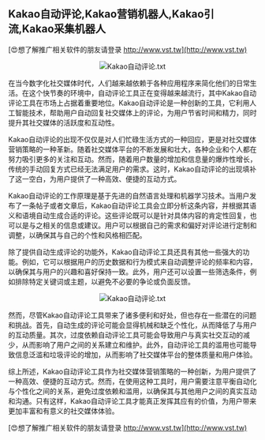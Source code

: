 ## **Kakao自动评论,Kakao营销机器人,Kakao引流,Kakao采集机器人**

[😍想了解推广相关软件的朋友请登录 http://www.vst.tw](http://www.vst.tw)

 <center><img src="https://vst.tw/MP4/tuiguang/png/0.png" alt="Kakao自动评论.txt"></center>

在当今数字化社交媒体时代，人们越来越依赖于各种应用程序来简化他们的日常生活。在这个快节奏的环境中，自动评论工具正在变得越来越流行，其中Kakao自动评论工具在市场上占据着重要地位。Kakao自动评论是一种创新的工具，它利用人工智能技术，帮助用户自动回复社交媒体上的评论，为用户节省时间和精力，同时提升其社交媒体的活跃度和互动性。

Kakao自动评论的出现不仅仅是对人们忙碌生活方式的一种回应，更是对社交媒体营销策略的一种革新。随着社交媒体平台的不断发展和壮大，各种企业和个人都在努力吸引更多的关注和互动。然而，随着用户数量的增加和信息量的爆炸性增长，传统的手动回复方式已经无法满足用户的需求。这时，Kakao自动评论的出现填补了这一空白，为用户提供了一种高效、便捷的互动方式。

Kakao自动评论的工作原理是基于先进的自然语言处理和机器学习技术。当用户发布了一条帖子或者文章后，Kakao自动评论工具会立即分析这条内容，并根据其语义和语境自动生成合适的评论。这些评论既可以是针对具体内容的肯定性回复，也可以是与之相关的信息或建议。用户可以根据自己的需求和偏好对评论进行定制和调整，以确保其与自己的个性和风格相匹配。

除了提供自动生成评论的功能外，Kakao自动评论工具还具有其他一些强大的功能。例如，它可以根据用户的历史数据和行为模式来自动调整评论的频率和内容，以确保其与用户的兴趣和喜好保持一致。此外，用户还可以设置一些筛选条件，例如排除特定关键词或主题，以避免不必要的争论或负面反馈。

 <center><img src="https://vst.tw/MP4/tuiguang/png/4.png" alt="Kakao自动评论.txt"></center>

然而，尽管Kakao自动评论工具带来了诸多便利和好处，但也存在一些潜在的问题和挑战。首先，自动生成的评论可能会显得机械和缺乏个性化，从而降低了与用户的互动质量。其次，过度依赖自动评论工具可能会导致用户与真实社交互动的减少，从而影响了用户之间的关系建立和维护。此外，自动评论工具的滥用也可能导致信息泛滥和垃圾评论的增加，从而影响了社交媒体平台的整体质量和用户体验。

综上所述，Kakao自动评论工具作为社交媒体营销策略的一种创新，为用户提供了一种高效、便捷的互动方式。然而，在使用这种工具时，用户需要注意平衡自动化与个性化之间的关系，避免过度依赖和滥用，以确保其与其他用户之间的真实互动和沟通。只有这样，Kakao自动评论工具才能真正发挥其应有的价值，为用户带来更加丰富和有意义的社交媒体体验。

[😍想了解推广相关软件的朋友请登录 http://www.vst.tw](http://www.vst.tw)



